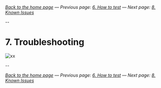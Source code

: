 
_[Back to the home page](../README.md)
— Previous page: [6. How to test](Test.md)
— Next page: [8. Known Issues](Known_Issues.md)_




--

# 7. Troubleshooting

![xx](x)

--


_[Back to the home page](../README.md)
— Previous page: [6. How to test](Test.md)
— Next page: [8. Known Issues](Known_Issues.md)_
